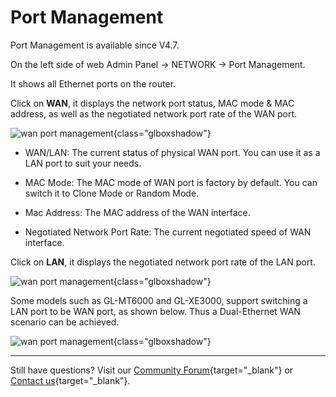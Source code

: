 # Port Management

Port Management is available since V4.7.

On the left side of web Admin Panel -> NETWORK -> Port Management.

It shows all Ethernet ports on the router. 

Click on **WAN**, it displays the network port status, MAC mode & MAC address, as well as the negotiated network port rate of the WAN port. 

![wan port management](https://static.gl-inet.com/docs/router/en/4/interface_guide/network_port_management/wan.png){class="glboxshadow"}

- WAN/LAN: The current status of physical WAN port. You can use it as a LAN port to suit your needs. 

- MAC Mode: The MAC mode of WAN port is factory by default. You can switch it to Clone Mode or Random Mode.

- Mac Address: The MAC address of the WAN interface.

- Negotiated Network Port Rate: The current negotiated speed of WAN interface.

Click on **LAN**, it displays the negotiated network port rate of the LAN port.

![wan port management](https://static.gl-inet.com/docs/router/en/4/interface_guide/network_port_management/lan.png){class="glboxshadow"}

Some models such as GL-MT6000 and GL-XE3000, support switching a LAN port to be WAN port, as shown below. Thus a Dual-Ethernet WAN scenario can be achieved.

![wan port management](https://static.gl-inet.com/docs/router/en/4/interface_guide/network_port_management/wan2_mt6000.png){class="glboxshadow"}

---

Still have questions? Visit our [Community Forum](https://forum.gl-inet.com){target="_blank"} or [Contact us](https://www.gl-inet.com/contacts/){target="_blank"}.